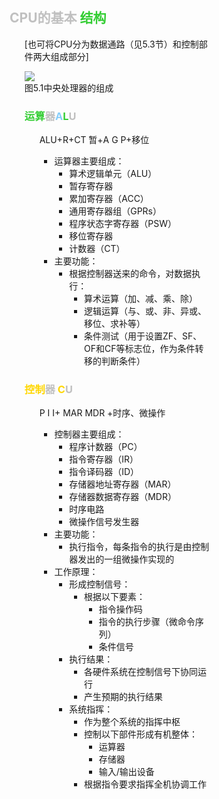<div style="float: left; width: 64%; padding: 1%;">

##  <span style="color: silver;">CPU的基本 <span style="color: LimeGreen;">结构  

<ul>

<span style="font-size: 14px;">[也可将CPU分为数据通路（见5.3节）和控制部件两大组成部分]

![](https://cdn-mineru.openxlab.org.cn/model-mineru/prod/4b9660fe8f486ff3097ffb4d9a7cf8d43ce70d8af78ba631a7eee723b6a34fa0.jpg)  
图5.1中央处理器的组成  

###  <span style="color: LimeGreen;">运算</span><span style="color: silver;">器<span style="color: LightSkyBlue;">A</span><span style="color: LimeGreen;">L</span>U

<ul>

ALU+R+CT
暂+A G P+移位
- 运算器主要组成：
  - 算术逻辑单元（ALU）
  - 暂存寄存器
  - 累加寄存器（ACC）
  - 通用寄存器组（GPRs）
  - 程序状态字寄存器（PSW）
  - 移位寄存器
  - 计数器（CT）
- 主要功能：
  - 根据控制器送来的命令，对数据执行：
    - 算术运算（加、减、乘、除）
    - 逻辑运算（与、或、非、异或、移位、求补等）
    - 条件测试（用于设置ZF、SF、OF和CF等标志位，作为条件转移的判断条件）

</ul>

###  <span style="color: Gold;">控制<span style="color: silver;">器 <span style="color: Gold;">C</span>U  


<ul>

P I I+ MAR MDR +时序、微操作

- 控制器主要组成：
  - 程序计数器（PC）
  - 指令寄存器（IR）
  - 指令译码器（ID）
  - 存储器地址寄存器（MAR）
  - 存储器数据寄存器（MDR）
  - 时序电路
  - 微操作信号发生器
- 主要功能：
  - 执行指令，每条指令的执行是由控制器发出的一组微操作实现的
- 工作原理：
  - 形成控制信号：
    - 根据以下要素：
      - 指令操作码
      - 指令的执行步骤（微命令序列）
      - 条件信号
  - 执行结果：
    - 各硬件系统在控制信号下协同运行
    - 产生预期的执行结果
  - 系统指挥：
    - 作为整个系统的指挥中枢
    - 控制以下部件形成有机整体：
      - 运算器
      - 存储器
      - 输入/输出设备
    - 根据指令要求指挥全机协调工作
</ul>

</ul>

</div>
<div style="float: right; width: 26%; padding: 1%;">

</div>
<div style="clear: both;"></div>
